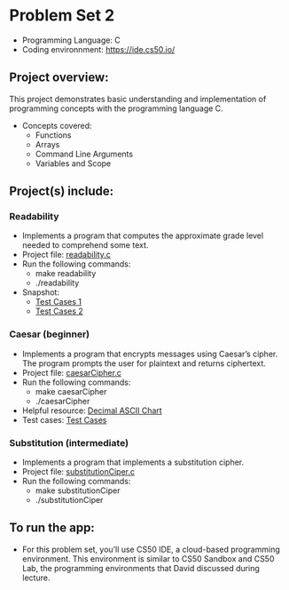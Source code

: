 # Problem Set 2
* Programming Language: C
* Coding environnment: https://ide.cs50.io/

## Project overview:
This project demonstrates basic understanding and implementation of programming concepts with the programming language C.
- Concepts covered: 
  - Functions
  - Arrays
  - Command Line Arguments
  - Variables and Scope

## Project(s) include:
### Readability
- Implements a program that computes the approximate grade level needed to comprehend some text.
- Project file: [readability.c](readability.c)
- Run the following commands:
  - make readability
  - ./readability
- Snapshot:
  - [Test Cases 1](https://github.com/anikaTabassumSardar/HarvardCourse-CS50_IntroductionToComputerScience/blob/master/Week%202%20-%20Arrays/Snapshots/testCases_caesar(1).PNG)
  - [Test Cases 2](https://github.com/anikaTabassumSardar/HarvardCourse-CS50_IntroductionToComputerScience/blob/master/Week%202%20-%20Arrays/Snapshots/testCases_caesar(2).PNG)

  
### Caesar (beginner)
- Implements a program that encrypts messages using Caesar’s cipher. The program prompts the user for plaintext and returns ciphertext.
- Project file: [caesarCipher.c](caesarCipher.c)
- Run the following commands:
  - make caesarCipher
  - ./caesarCipher
- Helpful resource: [Decimal ASCII Chart](https://www.asciichart.com/[asciichart.com];)
- Test cases: [Test Cases](https://github.com/anikaTabassumSardar/HarvardCourse-CS50_IntroductionToComputerScience/blob/master/Week%202%20-%20Arrays/Snapshots/TestCasesforCaesar.JPG)

### Substitution (intermediate)
- Implements a program that implements a substitution cipher.
- Project file: [substitutionCiper.c](substitutionCiper.c)
- Run the following commands:
  - make substitutionCiper
  - ./substitutionCiper

## To run the app:
* For this problem set, you’ll use CS50 IDE, a cloud-based programming environment. This environment is similar to CS50 Sandbox and CS50 Lab, the programming environments that David discussed during lecture.
